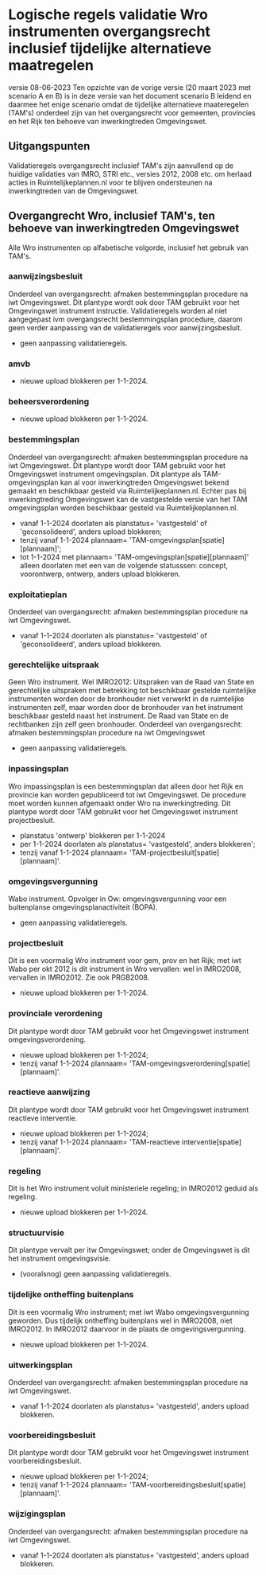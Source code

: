 # Logische regels validatie Wro instrumenten overgangsrecht inclusief tijdelijke alternatieve maatregelen
versie  08-06-2023
Ten opzichte van de vorige versie (20 maart 2023 met scenario A en B) is in deze versie van het document scenario B leidend en daarmee het enige scenario omdat de tijdelijke alternatieve maateregelen (TAM's) onderdeel zijn van het overgangsrecht voor gemeenten, provincies en het Rijk ten behoeve van inwerkingtreden Omgevingswet. 

## Uitgangspunten
Validatieregels overgangsrecht inclusief TAM's zijn aanvullend op de huidige validaties van IMRO, STRI etc., versies 2012, 2008 etc. om herlaad acties in Ruimtelijkeplannen.nl voor te blijven ondersteunen na inwerkingtreden van de Omgevingswet.

## Overgangrecht Wro, inclusief TAM's, ten behoeve van inwerkingtreden Omgevingswet 
Alle Wro instrumenten op alfabetische volgorde, inclusief het gebruik van TAM's.  

### aanwijzingsbesluit
Onderdeel van overgangsrecht: afmaken bestemmingsplan procedure na iwt Omgevingswet.
Dit plantype wordt ook door TAM gebruikt voor het Omgevingswet instrument instructie. Validatieregels worden al niet aangegepast ivm overgangsrecht bestemmingsplan procedure, daarom geen verder aanpassing van de validatieregels voor aanwijzingsbesluit. 
- geen aanpassing validatieregels.

### amvb
- nieuwe upload blokkeren per 1-1-2024.

### beheersverordening
- nieuwe upload blokkeren per 1-1-2024.

### bestemmingsplan
Onderdeel van overgangsrecht: afmaken bestemmingsplan procedure na iwt Omgevingswet.
Dit plantype wordt door TAM gebruikt voor het Omgevingswet instrument omgevingsplan. 
Dit plantype als TAM-omgevingsplan kan al voor inwerkingtreden Omgevingswet bekend gemaakt en beschikbaar gesteld via Ruimtelijkeplannen.nl. Echter pas bij inwerkingtreding Omgevingswet kan de vastgestelde versie van het TAM omgevingsplan worden beschikbaar gesteld via Ruimtelijkeplannen.nl. 
- vanaf 1-1-2024 doorlaten als planstatus= 'vastgesteld' of 'geconsolideerd', anders upload blokkeren;
- tenzij vanaf 1-1-2024 plannaam= 'TAM-omgevingsplan[spatie][plannaam]';
- tot 1-1-2024 met plannaam= 'TAM-omgevingsplan[spatie][plannaam]' alleen doorlaten met een van de volgende statusssen: concept, voorontwerp, ontwerp, anders upload blokkeren.

### exploitatieplan
Onderdeel van overgangsrecht: afmaken bestemmingsplan procedure na iwt Omgevingswet.
- vanaf 1-1-2024 doorlaten als planstatus= 'vastgesteld' of 'geconsolideerd', anders upload blokkeren.

### gerechtelijke uitspraak
Geen Wro instrument. Wel IMRO2012: Uitspraken van de Raad van State en gerechtelijke uitspraken met betrekking tot beschikbaar gestelde ruimtelijke instrumenten worden door de bronhouder niet verwerkt in de ruimtelijke instrumenten zelf, maar worden door de bronhouder van het instrument beschikbaar gesteld naast het instrument. De Raad van State en de rechtbanken zijn zelf geen bronhouder.
Onderdeel van overgangsrecht: afmaken bestemmingsplan procedure na iwt Omgevingswet
- geen aanpassing validatieregels.

### inpassingsplan
Wro impassingsplan is een bestemmingsplan dat alleen door het Rijk en provincie kan worden gepubliceerd tot iwt Omgevingswet. De procedure moet worden kunnen afgemaakt onder Wro na inwerkingtreding. Dit plantype wordt door TAM gebruikt voor het Omgevingswet instrument projectbesluit. 
- planstatus 'ontwerp' blokkeren per 1-1-2024
- per 1-1-2024 doorlaten als planstatus= 'vastgesteld', anders blokkeren';
- tenzij vanaf 1-1-2024 plannaam= 'TAM-projectbesluit[spatie][plannaam]'.

### omgevingsvergunning
Wabo instrument. Opvolger in Ow: omgevingsvergunning voor een buitenplanse omgevingsplanactiviteit (BOPA). 
- geen aanpassing validatieregels.

### projectbesluit
Dit is een voormalig Wro instrument voor gem, prov en het Rijk; met iwt Wabo per okt 2012 is dit instrument in Wro vervallen: wel in IMRO2008, vervallen in IMRO2012. Zie ook PRGB2008. 
- nieuwe upload blokkeren per 1-1-2024.

### provinciale verordening
Dit plantype wordt door TAM gebruikt voor het Omgevingswet instrument omgevingsverordening.
- nieuwe upload blokkeren per 1-1-2024;
- tenzij vanaf 1-1-2024 plannaam= 'TAM-omgevingsverordening[spatie][plannaam]'.

### reactieve aanwijzing
Dit plantype wordt door TAM gebruikt voor het Omgevingswet instrument reactieve interventie.
- nieuwe upload blokkeren per 1-1-2024;
- tenzij vanaf 1-1-2024 plannaam= 'TAM-reactieve interventie[spatie][plannaam]'.

### regeling
Dit is het Wro instrument voluit ministeriele regeling; in IMRO2012 geduid als regeling.
- nieuwe upload blokkeren per 1-1-2024.

### structuurvisie
Dit plantype vervalt per itw Omgevingswet; onder de Omgevingswet is dit het instrument omgevingsvisie. 
- (vooralsnog) geen aanpassing validatieregels.

### tijdelijke ontheffing buitenplans
Dit is een voormalig Wro instrument; met iwt Wabo omgevingsvergunning geworden. Dus tijdelijk ontheffing buitenplans wel in IMRO2008, niet IMRO2012. In IMRO2012 daarvoor in de plaats de omgevingsvergunning. 
- nieuwe upload blokkeren per 1-1-2024.

### uitwerkingsplan
Onderdeel van overgangsrecht: afmaken bestemmingsplan procedure na iwt Omgevingswet.
- vanaf 1-1-2024 doorlaten als planstatus= 'vastgesteld', anders upload blokkeren.

### voorbereidingsbesluit
Dit plantype wordt door TAM gebruikt voor het Omgevingswet instrument voorbereidingsbesluit.
- nieuwe upload blokkeren per 1-1-2024;
- tenzij vanaf 1-1-2024 plannaam= 'TAM-voorbereidingsbesluit[spatie][plannaam]'.

### wijzigingsplan
Onderdeel van overgangsrecht: afmaken bestemmingsplan procedure na iwt Omgevingswet.
- vanaf 1-1-2024 doorlaten als planstatus= 'vastgesteld', anders upload blokkeren.
